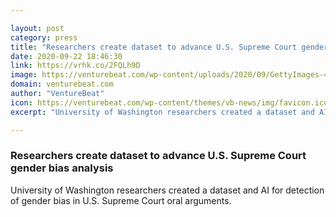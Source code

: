 ```yaml
---

layout: post
category: press
title: "Researchers create dataset to advance U.S. Supreme Court gender bias analysis"
date: 2020-09-22 18:46:30
link: https://vrhk.co/2FQLh9D
image: https://venturebeat.com/wp-content/uploads/2020/09/GettyImages-461864366.jpg?w=1200&strip=all
domain: venturebeat.com
author: "VentureBeat"
icon: https://venturebeat.com/wp-content/themes/vb-news/img/favicon.ico
excerpt: "University of Washington researchers created a dataset and AI for detection of gender bias in U.S. Supreme Court oral arguments."

---
```


### Researchers create dataset to advance U.S. Supreme Court gender bias analysis

University of Washington researchers created a dataset and AI for detection of gender bias in U.S. Supreme Court oral arguments.